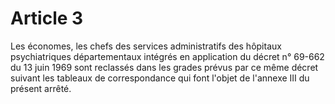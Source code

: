 # Article 3

Les économes, les chefs des services administratifs des hôpitaux psychiatriques départementaux intégrés en application du décret n° 69-662 du 13 juin 1969 sont reclassés dans les grades prévus par ce même décret suivant les tableaux de correspondance qui font l'objet de l'annexe III du présent arrêté.
